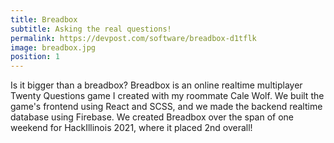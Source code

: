 ```yaml
---
title: Breadbox
subtitle: Asking the real questions!
permalink: https://devpost.com/software/breadbox-d1tflk
image: breadbox.jpg
position: 1
---
```


Is it bigger than a breadbox? Breadbox is an online realtime multiplayer Twenty Questions game I created with my roommate Cale Wolf. We built the game's frontend using React and SCSS, and we made the backend realtime database using Firebase. We created Breadbox over the span of one weekend for HackIllinois 2021, where it placed 2nd overall!